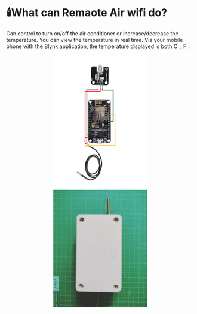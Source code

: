 # 🕯️What can Remaote Air wifi do?
Can control to turn on/off the air conditioner or increase/decrease the temperature. You can view the temperature in real time. Via your mobile phone with the Blynk application, the temperature displayed is both C ํ , F ํ  .

<p align="center">
  <img src="RemoteAir.png" width="50%">
  <img src="ตัวอย่าง.png" width="50%">
</p><br>
